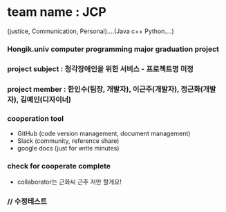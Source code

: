 # team name : JCP 
(justice, Communication, Personal)....(Java c++ Python....)

### Hongik.univ computer programming major graduation project

### project subject : 청각장애인을 위한 서비스 - 프로젝트명 미정

### project member : 한인수(팀장, 개발자), 이근주(개발자), 정근화(개발자), 김예인(디자이너)

### cooperation tool
   * GitHub (code version management, document management)
   * Slack (community, reference share)
   * google docs (just for write minutes)

### check for cooperate complete
   * collaborator는 근화씨 근주 저만 할게요!

### // 수정테스트